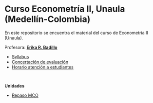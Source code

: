# Curso Econometría II, Unaula (Medellín-Colombia)
En este repositorio se encuentra el material del curso de Econometría II (Unaula).

Profesora: [**Erika R. Badillo**](https://ebadilloe.github.io)

- [Syllabus](https://ebadilloe.github.io/EconometriaI/SYLLABUS.xlsx)<br>
- [Concertación de evaluación](https://ebadilloe.github.io/EconometriaI/Concertacionevaluacion.docx)<br>
- [Horario atención a estudiantes](https://ebadilloe.github.io/EconometriaI/Horarioatencion.docx)<br>
<br>

**Unidades** 

- [Repaso MCO](https://ebadilloe.github.io/EconometriaII/MCO/MCO.html)<br>
